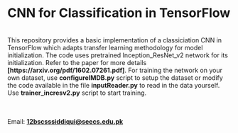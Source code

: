 <h1>CNN for Classification in TensorFlow</h1> <br/>
This repository provides a basic implementation of a classiciation CNN in TensorFlow which adapts transfer learning methodology for model initialization. The code uses pretrained Inception_ResNet_v2 network for its initialization. Refer to the paper for more details <b>[https://arxiv.org/pdf/1602.07261.pdf]</b>. For training the network on your own dataset, use <b>configureIMDB.py</b> script to setup the dataset or modify the code available in the file <b>inputReader.py</b> to read in the data yourself. Use <b>trainer_incresv2.py</b> script to start training.

<br/><br/> Email: <b>12bscsssiddiqui@seecs.edu.pk</b>